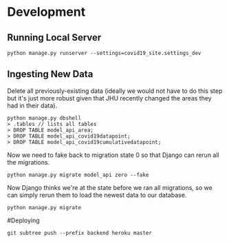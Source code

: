 # Development

## Running Local Server
```
python manage.py runserver --settings=covid19_site.settings_dev
```

## Ingesting New Data

Delete all previously-existing data (ideally we would not have to do this step 
but it's just more robust given that JHU recently changed the areas they had
in their data).
```
python manage.py dbshell
> .tables // lists all tables
> DROP TABLE model_api_area;
> DROP TABLE model_api_covid19datapoint;
> DROP TABLE model_api_covid19cumulativedatapoint;
```
Now we need to fake back to migration state 0 so that Django can rerun all the 
migrations.
```
python manage.py migrate model_api zero --fake
```
Now Django thinks we're at the state before we ran all migrations, so we can
simply rerun them to load the newest data to our database.
```
python manage.py migrate
```

#Deploying
```
git subtree push --prefix backend heroku master
```